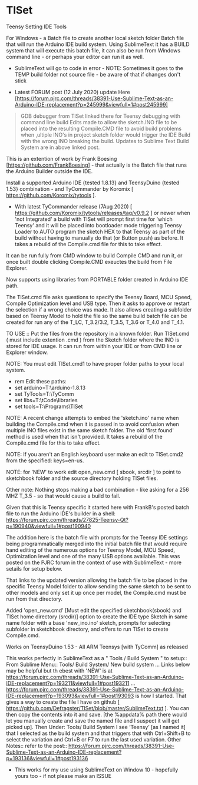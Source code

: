 # TlSet
Teensy Setting IDE Tools

For Windows - a Batch file to create another local sketch folder Batch file that will run the Arduino IDE build system.  Using SublimeText it has a BUILD system that will execute this batch file, it can also be run from Windows command line - or perhaps your editor can run it as well.

* SublimeText will go to code in error - NOTE: Sometimes it goes to the TEMP build folder not source file - be aware of that if changes don't stick

* Latest FORUM post (12 July 2020) update Here [https://forum.pjrc.com/threads/38391-Use-Sublime-Text-as-an-Arduino-IDE-replacement?p=245999&viewfull=1#post245999]
> GDB debugger from TlSet linked there for Teensy debugging with command line build
> Edits made to allow the sketch.INO file to be placed into the resulting Compile.CMD file to avoid build problems when ,ultiple INO's in project sketch folder would trigger the IDE Build with the wrong INO breaking the build.
> Updates to Sublime Text Build System are in above linked post.

This is an extention of work by Frank Boesing [https://github.com/FrankBoesing]  - that actually is the Batch file that runs the Arduino Builder outside the IDE. 

Install a supported Arduino IDE {tested 1.8.13} and TeensyDuino {tested 1.53} combination - and TyCommander by Koromix [ https://github.com/Koromix/tytools ].

* With latest TyCommander release (7Aug 2020) [ https://github.com/Koromix/tytools/releases/tag/v0.9.2 ] or newer when 'not Integrated' a build with TlSet will prompt first time for 'which Teensy' and it will be placed into bootloader mode triggering Teensy Loader to AUTO program the sketch HEX to that Teensy as part of the build without having to manually do that (or Button push) as before.  It takes a rebuild of the Compile.cmd file for this to take effect.

It can be run fully from CMD window to build Compile CMD and run it, or once built double clicking Compile.CMD exeuctes the build from File Explorer.

Now supports using libraries from PORTABLE folder created in Arduino IDE path.

The TlSet.cmd file asks questions to specify the Teensy Board, MCU Speed, Compile Optimization level and USB type. Then it asks to approve or restart the selection if a wrong choice was made.  It also allows creating a subfolder based on Teensy Model to hold the file so the same build batch file can be created for run any of the T_LC, T_3.2/3.2, T_3.5, T_3.6 or T_4.0 and T_4.1.

TO USE :: Put the files from the repository in a known folder.
Run TlSet.cmd ( must include extention .cmd ) from the Sketch folder where the INO is stored for IDE usage.  It can run from within your IDE or from CMD line or Explorer window.

NOTE: You must edit TlSet.cmd1 to have proper folder paths to your local system. 
* rem Edit these paths:
* set arduino=T:\arduino-1.8.13
* set TyTools=T:\TyComm
* set libs=T:\tCode\libraries
* set tools=T:\Programs\TlSet

NOTE: A recent change attempts to embed the 'sketch.ino' name when building the Compile.cmd when it is passed in to avoid confusion when multiple INO files exist in the same sketch folder. The old 'first found' method is used when that isn't provided. It takes a rebuild of the Compile.cmd file for this to take effect.

NOTE: If you aren't an English keyboard user make an edit to TlSet.cmd2 from the specified: keys=en-us.

NOTE: for 'NEW' to work edit open_new.cmd [ sbook, srcdir ] to point to sketchbook folder and the source directory holding TlSet files.

Other note: Nothing stops making a bad combination - like asking for a 256 MHZ T_3.5 - so that would cause a build to fail.

Given that this is Teensy specific it started here with FrankB's posted batch file to run the Arduino IDE's builder in a shell: https://forum.pjrc.com/threads/27825-Teensy-Qt?p=190940&viewfull=1#post190940

The addition here is the batch file with prompts for the Teensy IDE settings being programmatically merged into the initial batch file that would require hand editing of the numerous options for Teensy Model, MCU Speed, Optimization level and one of the many USB options available.  This was posted on the PJRC forum in the context of use with SublimeText - more setails for setup below.

That links to the updated version allowing the batch file to be placed in the specific Teensy Model folder to allow sending the same sketch to be sent to other models and only set it up once per model, the Compile.cmd must be run from that directory.

Added 'open_new.cmd' [Must edit the specified sketchbook(sbook) and TlSet home directory (srcdir)] option to create the IDE type Sketch in same name folder with a base 'new_ino.ino' sketch, prompts for selecting subfolder in sketchbook directory, and offers to run TlSet to create Compile.cmd.

Works on TeensyDuino 1.53 - All ARM Teensys [with TyComm] as released

This works perfectly in SublimeText as a " Tools / Build System " to setup:: From Sublime Menu:: Tools/ Build System/ New build system …
Links below may be helpful but th ebest with 'NEW' is at https://forum.pjrc.com/threads/38391-Use-Sublime-Text-as-an-Arduino-IDE-replacement?p=193211&viewfull=1#post193211 ... 
https://forum.pjrc.com/threads/38391-Use-Sublime-Text-as-an-Arduino-IDE-replacement?p=193093&viewfull=1#post193093 is how I started. That gives a way to create the file I have on github [ https://github.com/Defragster/TlSet/blob/master/SublimeText.txt ]. You can then copy the contents into it and save. [the %appdata% path there would let you manually create and save the named file and I suspect it will get picked up]. Then Under: Tools/ Build System I see ‘Teensy’ [as I named it] that I selected as the build system and that triggers that with Ctrl+Shift+B to select the variation and Ctrl+B or F7 to run the last used variation. Other Notes:: refer to the post:: https://forum.pjrc.com/threads/38391-Use-Sublime-Text-as-an-Arduino-IDE-replacement?p=193136&viewfull=1#post193136

* This works for my use using SublimeText on Window 10 - hopefully yours too - if not please make an ISSUE

